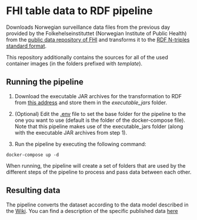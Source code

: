 # FHI table data to RDF pipeline
Downloads Norwegian surveillance data files from the previous day provided by the Folkehelseinstituttet (Norwegian Institute of Public Health) from the [public data repository of FHI](https://github.com/folkehelseinstituttet/surveillance_data) and transforms it to the [RDF N-triples standard format](https://www.w3.org/TR/n-triples/).

This repository additionally contains the sources for all of the used container images (in the folders prefixed with _template_). 

## Running the pipeline

1. Download the executable JAR archives for the transformation to RDF from [this address](https://covid-19-data.sintef.cloud/transformations/) and store them in the _executable_jars_ folder. 

2. (Optional) Edit the [.env](https://github.com/SINTEF-9012/covid-19-data-pipeline/blob/main/fhi_surveilance_dataset_pipeline_rdf/.env) file to set the base folder for the pipeline to the one you want to use (default is the folder of the docker-compose file). Note that this pipeline makes use of the executable_jars folder (along with the executable JAR archives from step 1).

3. Run the pipeline by executing the following command:
```
docker-compose up -d
```

When running, the pipeline will create a set of folders that are used by the different steps of the pipeline to process and pass data between each other. 

## Resulting data

The pipeline converts the dataset according to the data model described in the [Wiki](https://github.com/SINTEF-9012/covid-19-data-pipeline/wiki/CoVid-19-measurements-data-model). You can find a description of the specific published data [here](https://github.com/SINTEF-9012/covid-19-data-pipeline/wiki/Published-datasets)